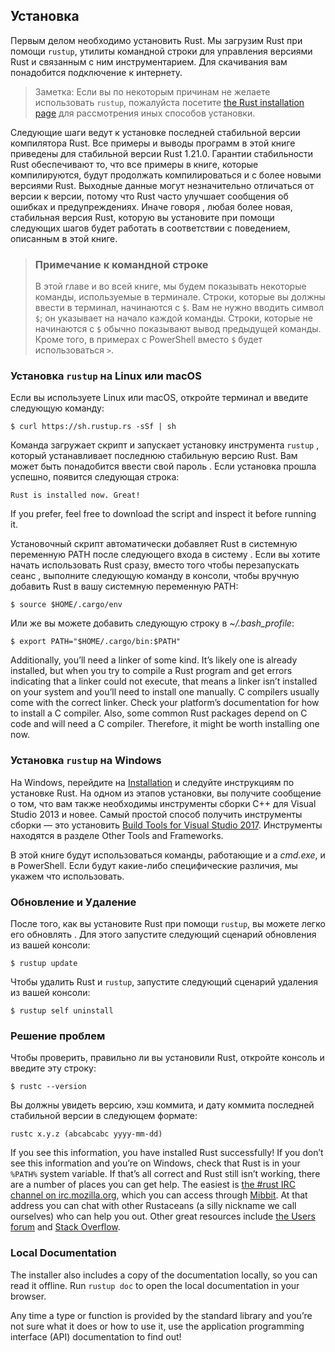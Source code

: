 ## Установка 

Первым делом необходимо установить Rust. Мы загрузим Rust при помощи `rustup`,
утилиты командной строки для управления версиями Rust и связанным с ним инструментарием. Для скачивания вам понадобится
подключение к интернету.

> Заметка: Если вы по некоторым причинам не желаете использовать `rustup`, пожалуйста посетите [the Rust
> installation page](https://www.rust-lang.org/install.html) для рассмотрения иных способов установки.

Следующие шаги ведут к установке последней стабильной версии компилятора Rust. Все
примеры и выводы программ в этой книге приведены для стабильной версии Rust 1.21.0. Гарантии стабильности Rust обеспечивают то, что все примеры в книге, которые компилируются, будут продолжать компилироваться и с более новыми версиями Rust. Выходные данные могут незначительно отличаться от версии к 
версии, потому что Rust часто улучшает сообщения об ошибках и предупреждениях. Иначе говоря
, любая более новая, стабильная версия Rust, которую вы установите при помощи следующих шагов будет работать
 в соответствии с поведением, описанным в этой книге.

> ### Примечание к командной строке
>
> В этой главе и во всей книге, мы будем показывать некоторые команды, используемые в
> терминале. Строки, которые вы должны ввести в терминал, начинаются с `$`. Вам
> не нужно вводить символ `$`; он указывает на начало каждой 
> команды. Строки, которые не начинаются с `$` обычно показывают вывод
> предыдущей команды. Кроме того, в примерах с PowerShell вместо `$` будет
> использоваться `>`.

### Установка `rustup` на Linux или macOS

Если вы используете Linux или macOS, откройте терминал и введите следующую команду:

```text
$ curl https://sh.rustup.rs -sSf | sh
```

Команда загружает скрипт и запускает установку инструмента `rustup`
, который устанавливает последнюю стабильную версию Rust. Вам может быть понадобится ввести свой пароль
. Если установка прошла успешно, появится следующая строка:

```text
Rust is installed now. Great!
```

If you prefer, feel free to download the script and inspect it before running
it.

Установочный скрипт автоматически добавляет Rust в системную переменную PATH после следующего входа в систему
. Если вы хотите начать использовать Rust сразу, вместо того чтобы перезапускать сеанс
, выполните следующую команду в консоли, чтобы вручную добавить Rust в вашу системную переменную
 PATH:

```text
$ source $HOME/.cargo/env
```

Или же вы можете добавить следующую строку в *~/.bash_profile*:

```text
$ export PATH="$HOME/.cargo/bin:$PATH"
```

Additionally, you’ll need a linker of some kind. It’s likely one is already
installed, but when you try to compile a Rust program and get errors indicating
that a linker could not execute, that means a linker isn’t installed on your
system and you’ll need to install one manually. C compilers usually come with
the correct linker. Check your platform’s documentation for how to install a C
compiler. Also, some common Rust packages depend on C code and will need a C
compiler. Therefore, it might be worth installing one now.

### Установка `rustup` на Windows

На Windows, перейдите на [Installation][install] и следуйте
инструкциям по установке Rust. На одном из этапов установки, вы
получите сообщение о том, что вам также необходимы инструменты сборки C++ для
Visual Studio 2013 и новее. Самый простой способ получить инструменты сборки — это установить
[Build Tools for Visual Studio 2017][visualstudio]. Инструменты находятся в разделе
Other Tools and Frameworks.

[install]: https://www.rust-lang.org/install.html
[visualstudio]: https://www.visualstudio.com/downloads/

В этой книге будут использоваться команды, работающие и а *cmd.exe*, и в PowerShell.
Если будут какие-либо специфические различия, мы укажем что использовать.

### Обновление и Удаление

 После того, как вы установите Rust при помощи `rustup`, вы можете легко его обновлять
. Для этого запустите следующий сценарий обновления из вашей консоли:

```text
$ rustup update
```

Чтобы удалить Rust и `rustup`, запустите следующий сценарий удаления из вашей консоли:

```text
$ rustup self uninstall
```

### Решение проблем

Чтобы проверить, правильно ли вы установили Rust, откройте консоль и введите эту
строку:

```text
$ rustc --version
```

 Вы должны увидеть версию, хэш коммита, и дату коммита последней стабильной версии
в следующем формате:

```text
rustc x.y.z (abcabcabc yyyy-mm-dd)
```

If you see this information, you have installed Rust successfully! If you don’t
see this information and you’re on Windows, check that Rust is in your `%PATH%`
system variable. If that’s all correct and Rust still isn’t working, there are
a number of places you can get help. The easiest is [the #rust IRC channel on
irc.mozilla.org][irc]<!-- ignore -->, which you can access through
[Mibbit][mibbit]. At that address you can chat with other Rustaceans (a silly
nickname we call ourselves) who can help you out. Other great resources include
[the Users forum][users] and [Stack Overflow][stackoverflow].

[irc]: irc://irc.mozilla.org/#rust
[mibbit]: http://chat.mibbit.com/?server=irc.mozilla.org&channel=%23rust
[users]: https://users.rust-lang.org/
[stackoverflow]: http://stackoverflow.com/questions/tagged/rust

### Local Documentation

The installer also includes a copy of the documentation locally, so you can
read it offline. Run `rustup doc` to open the local documentation in your
browser.

Any time a type or function is provided by the standard library and you’re not
sure what it does or how to use it, use the application programming interface
(API) documentation to find out!
